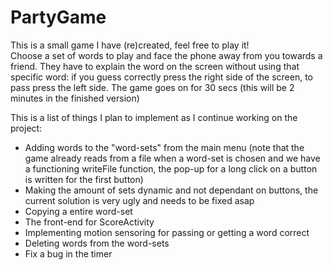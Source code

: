 # PartyGame

This is a small game I have (re)created, feel free to play it! <br/>
Choose a set of words to play and face the phone away from you towards a friend. They have to explain the word on the screen without using that specific word: if you guess correctly press the right side of the screen, to pass press the left side. The game goes on for 30 secs (this will be 2 minutes in the finished version)

This is a list of things I plan to implement as I continue working on the project:
- Adding words to the "word-sets" from the main menu 
(note that the game already reads from a file when a word-set is chosen and we have a functioning writeFile function, the pop-up for a long click on a button is written for the first button) 
- Making the amount of sets dynamic and not dependant on buttons, the current solution is very ugly and needs to be fixed asap
- Copying a entire word-set
- The front-end for ScoreActivity
- Implementing motion sensoring for passing or getting a word correct
- Deleting words from the word-sets
- Fix a bug in the timer
